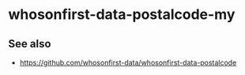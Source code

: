 # whosonfirst-data-postalcode-my

## See also

* https://github.com/whosonfirst-data/whosonfirst-data-postalcode

